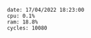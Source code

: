 

                date: 17/04/2022 18:23:00
                cpu: 0.1%
                ram: 18.8%
                cycles: 10080

                         